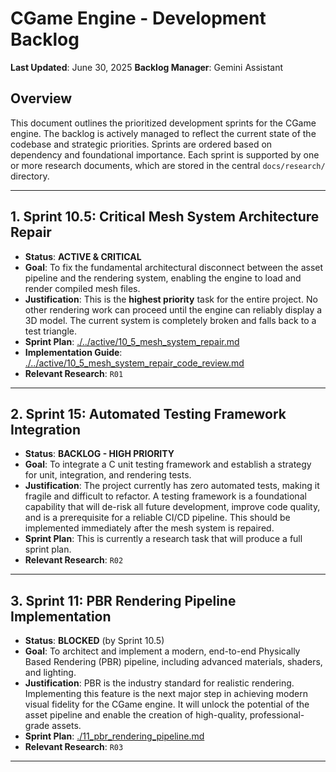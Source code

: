 # CGame Engine - Development Backlog

**Last Updated**: June 30, 2025
**Backlog Manager**: Gemini Assistant

## Overview

This document outlines the prioritized development sprints for the CGame engine. The backlog is actively managed to reflect the current state of the codebase and strategic priorities. Sprints are ordered based on dependency and foundational importance. Each sprint is supported by one or more research documents, which are stored in the central `docs/research/` directory.

---

## 1. Sprint 10.5: Critical Mesh System Architecture Repair

*   **Status**: **ACTIVE & CRITICAL**
*   **Goal**: To fix the fundamental architectural disconnect between the asset pipeline and the rendering system, enabling the engine to load and render compiled mesh files.
*   **Justification**: This is the **highest priority** task for the entire project. No other rendering work can proceed until the engine can reliably display a 3D model. The current system is completely broken and falls back to a test triangle.
*   **Sprint Plan**: [./../active/10_5_mesh_system_repair.md](./../active/10_5_mesh_system_repair.md)
*   **Implementation Guide**: [./../active/10_5_mesh_system_repair_code_review.md](./../active/10_5_mesh_system_repair_code_review.md)
*   **Relevant Research**: `R01`

---

## 2. Sprint 15: Automated Testing Framework Integration

*   **Status**: **BACKLOG - HIGH PRIORITY**
*   **Goal**: To integrate a C unit testing framework and establish a strategy for unit, integration, and rendering tests.
*   **Justification**: The project currently has zero automated tests, making it fragile and difficult to refactor. A testing framework is a foundational capability that will de-risk all future development, improve code quality, and is a prerequisite for a reliable CI/CD pipeline. This should be implemented immediately after the mesh system is repaired.
*   **Sprint Plan**: This is currently a research task that will produce a full sprint plan.
*   **Relevant Research**: `R02`

---

## 3. Sprint 11: PBR Rendering Pipeline Implementation

*   **Status**: **BLOCKED** (by Sprint 10.5)
*   **Goal**: To architect and implement a modern, end-to-end Physically Based Rendering (PBR) pipeline, including advanced materials, shaders, and lighting.
*   **Justification**: PBR is the industry standard for realistic rendering. Implementing this feature is the next major step in achieving modern visual fidelity for the CGame engine. It will unlock the potential of the asset pipeline and enable the creation of high-quality, professional-grade assets.
*   **Sprint Plan**: [./11_pbr_rendering_pipeline.md](./11_pbr_rendering_pipeline.md)
*   **Relevant Research**: `R03`

---
